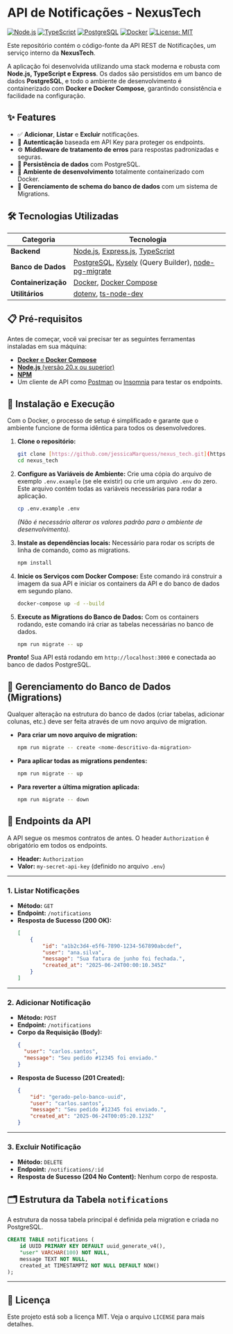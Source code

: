 # API de Notificações - NexusTech

[![Node.js](https://img.shields.io/badge/Node.js-20.x-green.svg)](https://nodejs.org/)
[![TypeScript](https://img.shields.io/badge/TypeScript-5.x-blue.svg)](https://www.typescriptlang.org/)
[![PostgreSQL](https://img.shields.io/badge/PostgreSQL-15-blue.svg)](https://www.postgresql.org/)
[![Docker](https://img.shields.io/badge/Docker-Powered-blue.svg)](https://www.docker.com/)
[![License: MIT](https://img.shields.io/badge/License-MIT-yellow.svg)](https://opensource.org/licenses/MIT)

Este repositório contém o código-fonte da API REST de Notificações, um serviço interno da **NexusTech**.

A aplicação foi desenvolvida utilizando uma stack moderna e robusta com **Node.js, TypeScript e Express**. Os dados são persistidos em um banco de dados **PostgreSQL**, e todo o ambiente de desenvolvimento é containerizado com **Docker e Docker Compose**, garantindo consistência e facilidade na configuração.

## ✨ Features

-   ✅ **Adicionar**, **Listar** e **Excluir** notificações.
-   🔐 **Autenticação** baseada em API Key para proteger os endpoints.
-   ⚙️ **Middleware de tratamento de erros** para respostas padronizadas e seguras.
-   🐘 **Persistência de dados** com PostgreSQL.
-   🐳 **Ambiente de desenvolvimento** totalmente containerizado com Docker.
-   🔄 **Gerenciamento de schema do banco de dados** com um sistema de Migrations.

## 🛠️ Tecnologias Utilizadas

| Categoria              | Tecnologia                                                                               |
| ---------------------- | ---------------------------------------------------------------------------------------- |
| **Backend** | [Node.js](https://nodejs.org/en/), [Express.js](https://expressjs.com/pt-br/), [TypeScript](https://www.typescriptlang.org/) |
| **Banco de Dados** | [PostgreSQL](https://www.postgresql.org/), [Kysely](https://kysely.dev/) (Query Builder), [node-pg-migrate](https://github.com/salsita/node-pg-migrate) |
| **Containerização** | [Docker](https://www.docker.com/), [Docker Compose](https://docs.docker.com/compose/)      |
| **Utilitários** | [dotenv](https://www.npmjs.com/package/dotenv), [ts-node-dev](https://www.npmjs.com/package/ts-node-dev) |

## 📋 Pré-requisitos

Antes de começar, você vai precisar ter as seguintes ferramentas instaladas em sua máquina:
-   [**Docker** e **Docker Compose**](https://www.docker.com/products/docker-desktop/)
-   [**Node.js** (versão 20.x ou superior)](https://nodejs.org/en/)
-   [**NPM**](https://www.npmjs.com/)
-   Um cliente de API como [Postman](https://www.postman.com/) ou [Insomnia](https://insomnia.rest/) para testar os endpoints.

## 🚀 Instalação e Execução

Com o Docker, o processo de setup é simplificado e garante que o ambiente funcione de forma idêntica para todos os desenvolvedores.

1.  **Clone o repositório:**
    ```bash
    git clone [https://github.com/jessicaMarquess/nexus_tech.git](https://github.com/jessicaMarquess/nexus_tech.git)
    cd nexus_tech
    ```

2.  **Configure as Variáveis de Ambiente:**
    Crie uma cópia do arquivo de exemplo `.env.example` (se ele existir) ou crie um arquivo `.env` do zero. Este arquivo contém todas as variáveis necessárias para rodar a aplicação.
    ```bash
    cp .env.example .env
    ```
    *(Não é necessário alterar os valores padrão para o ambiente de desenvolvimento).*

3.  **Instale as dependências locais:**
    Necessário para rodar os scripts de linha de comando, como as migrations.
    ```bash
    npm install
    ```

4.  **Inicie os Serviços com Docker Compose:**
    Este comando irá construir a imagem da sua API e iniciar os containers da API e do banco de dados em segundo plano.
    ```bash
    docker-compose up -d --build
    ```

5.  **Execute as Migrations do Banco de Dados:**
    Com os containers rodando, este comando irá criar as tabelas necessárias no banco de dados.
    ```bash
    npm run migrate -- up
    ```

**Pronto!** Sua API está rodando em `http://localhost:3000` e conectada ao banco de dados PostgreSQL.

## 🔄 Gerenciamento do Banco de Dados (Migrations)

Qualquer alteração na estrutura do banco de dados (criar tabelas, adicionar colunas, etc.) deve ser feita através de um novo arquivo de migration.

-   **Para criar um novo arquivo de migration:**
    ```bash
    npm run migrate -- create <nome-descritivo-da-migration>
    ```

-   **Para aplicar todas as migrations pendentes:**
    ```bash
    npm run migrate -- up
    ```

-   **Para reverter a última migration aplicada:**
    ```bash
    npm run migrate -- down
    ```

## 📡 Endpoints da API

A API segue os mesmos contratos de antes. O header `Authorization` é obrigatório em todos os endpoints.

-   **Header:** `Authorization`
-   **Valor:** `my-secret-api-key` (definido no arquivo `.env`)

---

### 1. Listar Notificações

-   **Método:** `GET`
-   **Endpoint:** `/notifications`
-   **Resposta de Sucesso (200 OK):**
    ```json
    [
        {
            "id": "a1b2c3d4-e5f6-7890-1234-567890abcdef",
            "user": "ana.silva",
            "message": "Sua fatura de junho foi fechada.",
            "created_at": "2025-06-24T00:00:10.345Z"
        }
    ]
    ```

---

### 2. Adicionar Notificação

-   **Método:** `POST`
-   **Endpoint:** `/notifications`
-   **Corpo da Requisição (Body):**
    ```json
    {
      "user": "carlos.santos",
      "message": "Seu pedido #12345 foi enviado."
    }
    ```
-   **Resposta de Sucesso (201 Created):**
    ```json
    {
        "id": "gerado-pelo-banco-uuid",
        "user": "carlos.santos",
        "message": "Seu pedido #12345 foi enviado.",
        "created_at": "2025-06-24T00:05:20.123Z"
    }
    ```

---

### 3. Excluir Notificação

-   **Método:** `DELETE`
-   **Endpoint:** `/notifications/:id`
-   **Resposta de Sucesso (204 No Content):** Nenhum corpo de resposta.

## 🗂️ Estrutura da Tabela `notifications`

A estrutura da nossa tabela principal é definida pela migration e criada no PostgreSQL.

```sql
CREATE TABLE notifications (
    id UUID PRIMARY KEY DEFAULT uuid_generate_v4(),
    "user" VARCHAR(100) NOT NULL,
    message TEXT NOT NULL,
    created_at TIMESTAMPTZ NOT NULL DEFAULT NOW()
);
```

---

## 📄 Licença

Este projeto está sob a licença MIT. Veja o arquivo `LICENSE` para mais detalhes.